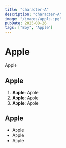 ```yaml
---
title: "character-A"
description: "character-A"
image: "/images/apple.jpg"
pubDate: 2025-08-26
tags: ["Boy", "Apple"]
---
```


# Apple

Apple

## Apple

1. **Apple**: Apple
2. **Apple**: Apple
3. **Apple**: Apple

## Apple

- Apple
- Apple
- Apple